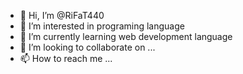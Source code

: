- 👋 Hi, I’m @RiFaT440
- 👀 I’m interested in programing language
- 🌱 I’m currently learning web development language
- 💞️ I’m looking to collaborate on ...
- 📫 How to reach me ...

<!---
RiFaT440/RiFaT440 is a ✨ special ✨ repository because its `README.md` (this file) appears on your GitHub profile.
You can click the Preview link to take a look at your changes.
--->
